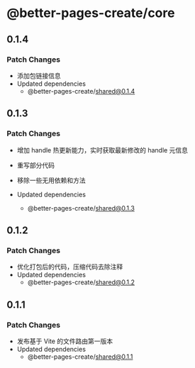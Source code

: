 # @better-pages-create/core

## 0.1.4

### Patch Changes

- 添加包链接信息
- Updated dependencies
  - @better-pages-create/shared@0.1.4

## 0.1.3

### Patch Changes

- 增加 handle 热更新能力，实时获取最新修改的 handle 元信息
- 重写部分代码
- 移除一些无用依赖和方法

- Updated dependencies
  - @better-pages-create/shared@0.1.3

## 0.1.2

### Patch Changes

- 优化打包后的代码，压缩代码去除注释
- Updated dependencies
  - @better-pages-create/shared@0.1.2

## 0.1.1

### Patch Changes

- 发布基于 Vite 的文件路由第一版本
- Updated dependencies
  - @better-pages-create/shared@0.1.1
